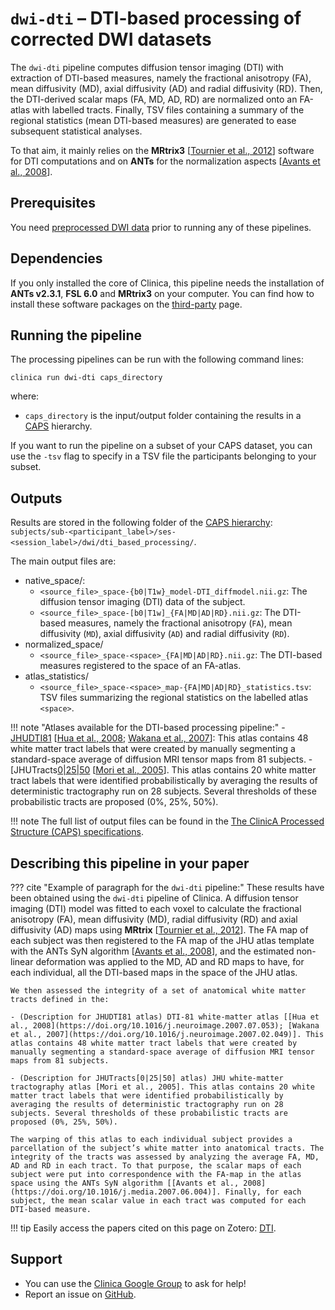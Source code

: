 # `dwi-dti` – DTI-based processing of corrected DWI datasets

The `dwi-dti` pipeline computes diffusion tensor imaging (DTI) with extraction of DTI-based measures, namely the fractional anisotropy (FA), mean diffusivity (MD), axial diffusivity (AD) and radial diffusivity (RD). Then, the DTI-derived scalar maps (FA, MD, AD, RD) are normalized onto an FA-atlas with labelled tracts. Finally, TSV files containing a summary of the regional statistics (mean DTI-based measures) are generated to ease subsequent statistical analyses.

To that aim, it mainly relies on the **MRtrix3** [[Tournier et al., 2012](https://doi.org/10.1002/ima.22005)] software for DTI computations and on **ANTs** for the normalization aspects [[Avants et al., 2008](https://doi.org/10.1016/j.media.2007.06.004)].


## Prerequisites
You need [preprocessed DWI data](../DWI_Preprocessing) prior to running any of these pipelines.

## Dependencies
<!-- If you installed the docker image of Clinica, nothing is required.-->

If you only installed the core of Clinica, this pipeline needs the installation of **ANTs v2.3.1**, **FSL 6.0** and **MRtrix3** on your computer. You can find how to install these software packages on the [third-party](../../Third-party) page.

## Running the pipeline
The processing pipelines can be run with the following command lines:

```
clinica run dwi-dti caps_directory
```

where:

  - `caps_directory` is the input/output folder containing the results in a [CAPS](../../CAPS/Introduction) hierarchy.

If you want to run the pipeline on a subset of your CAPS dataset, you can use the `-tsv` flag to specify in a TSV file the participants belonging to your subset.


## Outputs

Results are stored in the following folder of the [CAPS hierarchy](../../CAPS/Specifications/#dwi-dti-dti-based-processing-of-corrected-dwi-datasets): `subjects/sub-<participant_label>/ses-<session_label>/dwi/dti_based_processing/`.

The main output files are:

- native_space/:
    - `<source_file>_space-{b0|T1w}_model-DTI_diffmodel.nii.gz`: The diffusion tensor imaging (DTI) data of the subject.
    - `<source_file>_space-[b0|T1w]_{FA|MD|AD|RD}.nii.gz`: The DTI-based measures, namely the fractional anisotropy (`FA`), mean diffusivity (`MD`), axial diffusivity (`AD`) and radial diffusivity (`RD`).
- normalized_space/
    - `<source_file>_space-<space>_{FA|MD|AD|RD}.nii.gz`: The DTI-based measures registered to the space of an FA-atlas.
- atlas_statistics/
    - `<source_file>_space-<space>_map-{FA|MD|AD|RD}_statistics.tsv`: TSV files summarizing the regional statistics on the labelled atlas `<space>`.

!!! note "Atlases available for the DTI-based processing pipeline:"
	- [JHUDTI81](https://fsl.fmrib.ox.ac.uk/fsl/fslwiki/Atlases) [[Hua et al., 2008](https://doi.org/10.1016/j.neuroimage.2007.07.053); [Wakana et al., 2007](https://doi.org/10.1016/j.neuroimage.2007.02.049)]: This atlas contains 48 white matter tract labels that were created by manually segmenting a standard-space average of diffusion MRI tensor maps from 81 subjects.
	- [JHUTracts[0|25|50](https://fsl.fmrib.ox.ac.uk/fsl/fslwiki/Atlases) [[Mori et al., 2005](https://www.elsevier.com/books/mri-atlas-of-human-white-matter/mori/978-0-444-51741-8)]. This atlas contains 20 white matter tract labels that were identified probabilistically by averaging the results of deterministic tractography run on 28 subjects. Several thresholds of these probabilistic tracts are proposed (0%, 25%, 50%).

!!! note
    The full list of output files can be found in the [The ClinicA Processed Structure (CAPS) specifications](../../CAPS/Specifications/#dwi-dti-dti-based-processing-of-corrected-dwi-datasets).


<!--## Visualization of the results-->

<!--!!! note-->
<!--    The visualization command is not available for the moment. Please come back later, this section will be updated ASAP.-->


## Describing this pipeline in your paper

??? cite "Example of paragraph for the `dwi-dti` pipeline:"
    These results have been obtained using the `dwi-dti` pipeline of Clinica. A diffusion tensor imaging (DTI) model was fitted to each voxel to calculate the fractional anisotropy (FA), mean diffusivity (MD), radial diffusivity (RD) and axial diffusivity (AD) maps using **MRtrix** [[Tournier et al., 2012](https://doi.org/10.1002/ima.22005)]. The FA map of each subject was then registered to the FA map of the JHU atlas template with the ANTs SyN algorithm [[Avants et al., 2008](https://doi.org/10.1016/j.media.2007.06.004)], and the estimated non-linear deformation was applied to the MD, AD and RD maps to have, for each individual, all the DTI-based maps in the space of the JHU atlas.

    We then assessed the integrity of a set of anatomical white matter tracts defined in the:

    - (Description for JHUDTI81 atlas) DTI-81 white-matter atlas [[Hua et al., 2008](https://doi.org/10.1016/j.neuroimage.2007.07.053); [Wakana et al., 2007](https://doi.org/10.1016/j.neuroimage.2007.02.049)]. This atlas contains 48 white matter tract labels that were created by manually segmenting a standard-space average of diffusion MRI tensor maps from 81 subjects.

    - (Description for JHUTracts[0|25|50] atlas) JHU white-matter tractography atlas [Mori et al., 2005]. This atlas contains 20 white matter tract labels that were identified probabilistically by averaging the results of deterministic tractography run on 28 subjects. Several thresholds of these probabilistic tracts are proposed (0%, 25%, 50%).

    The warping of this atlas to each individual subject provides a parcellation of the subject’s white matter into anatomical tracts. The integrity of the tracts was assessed by analyzing the average FA, MD, AD and RD in each tract. To that purpose, the scalar maps of each subject were put into correspondence with the FA-map in the atlas space using the ANTs SyN algorithm [[Avants et al., 2008](https://doi.org/10.1016/j.media.2007.06.004)]. Finally, for each subject, the mean scalar value in each tract was computed for each DTI-based measure.


!!! tip
    Easily access the papers cited on this page on Zotero: [DTI](https://www.zotero.org/groups/2240070/clinica_aramislab/items/collectionKey/9URIGJNJ).

## Support

-   You can use the [Clinica Google Group](https://groups.google.com/forum/#!forum/clinica-user) to ask for help!
-   Report an issue on [GitHub](https://github.com/aramis-lab/clinica/issues).

